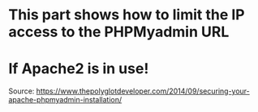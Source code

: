 # This part shows how to limit the IP access to the PHPMyadmin URL
# If Apache2 is in use!
Source:
https://www.thepolyglotdeveloper.com/2014/09/securing-your-apache-phpmyadmin-installation/
